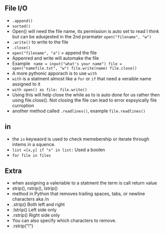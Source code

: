 ## File I/O

* ```.append()```
* ```sorted()```
* Open() will need the file name, its permission is auto set to read I think but can be adusjested in the 2nd prarmater ```open("filename", "w")```
* ```.write()``` to write to the file
* ```.close()```
* ```open("filename", "a")``` = append the file
* Appenred and write will automake the file
* Example ``` name = input("what's your name") file = open("namefile.txt", "w") file.write(name) file.close()```
* A more pythonic apporach is to use ```with```
* ```with``` is a statment almost like a ```for``` or ```if``` that need a veraible name assigned to it
* ```with open() as file: file.write()```
*  Using this will help close the while as to is auto done for us rather then using file.close(). Not closing the file can lead to error espsyically file curroption
* another method called ```.readlines()```, example ```file.readlines()```


## in
* the ```in``` keywaord is used to check memebership or iterate through intems in a squence.
* ```list =[x,y] if "x" in list:``` Used a boolen
*  ```for file in files```


## Extra
* when assigning a valeriable to a statment the term is call return value
* strip(), rstrip(), lstrip()
* method in Python that removes trailing spaces, tabs, or newline characters aka /n
* .strip()	Both left and right
* .lstrip()	Left side only
* .rstrip()	Right side only
* You can also specify which characters to remove.
* .rstrip("!")
